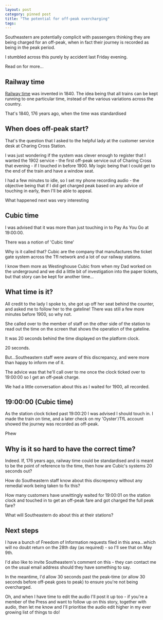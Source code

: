 ```yaml
---
layout: post
category: pinned post
title: "The potential for off-peak overcharging"
tags:
---
```


Southeastern are potentially complicit with passengers thinking they are being charged for an off-peak, when in fact their journey is recorded as being in the peak period.

I stumbled across this purely by accident last Friday evening.

Read on for more...

## Railway time

[Railway time](https://en.wikipedia.org/wiki/Railway_time) was invented in 1840.  The idea being that all trains can be kept running to one particular time, instead of the various variations across the country.

That's 1840, 176 years ago, when the time was standardised

## When does off-peak start?

That's the question that I asked to the helpful lady at the customer service desk at Charing Cross Station.

I was just wondering if the system was clever enough to register that I wanted the 1902 service - the first off-peak service out of Charing Cross that evening - if I touched in before 1900.  My logic being that I could get to the end of the train and have a window seat.

I had a few minutes to idle, so I set my phone recording audio - the objective being that if I did get charged peak based on any advice of touching in early, then I'll be able to appeal.

What happened next was very interesting

## Cubic time

I was advised that it was more than just touching in to Pay As You Go at 19:00:00.

There was a notion of 'Cubic time'

Why is it called that? Cubic are the company that manufactures the ticket gate system across the Tfl network and a lot of our railway stations.

I know them more as Westinghouse Cubic from when my Dad worked on the underground and we did a little bit of investigation into the paper tickets, but that story can be kept for another time...

## What time is it?

All credit to the lady I spoke to, she got up off her seat behind the counter, and asked me to follow her to the gateline! There was still a few more minutes before 1900, so why not.

She called over to the member of staff on the other side of the station to read out the time on the screen that shows the operation of the gateline.

It was 20 seconds behind the time displayed on the platform clock.

20 seconds.

But...Southeastern staff were aware of this discrepancy, and were more than happy to inform me of it.

The advice was that he'll call over to me once the clock ticked over to 19:00:00 so I get an off-peak charge.

We had a little conversation about this as I waited for 1900, all recorded.

## 19:00:00 (Cubic time)

As the station clock ticked past 19:00:20 I was advised I should touch in.  I made the train on time, and a later check on my 'Oyster'/TfL account showed the journey was recorded as off-peak.

Phew

## Why is it so hard to have the correct time?

Indeed. If, 176 years ago, railway time could be standardised and is meant to be the point of reference to the time, then how are Cubic's systems 20 seconds out?

How do Southeastern staff know about this discrepency without any remedial work being taken to fix this?

How many customers have unwittingly waited for 19:00:01 on the station clock and touched in to get an off-peak fare and got charged the full peak fare?

What will Southeastern do about this at their stations?

## Next steps

I have a bunch of Freedom of Information requests filed in this area...which will no doubt return on the 28th day (as required) - so I'll see that on May 9th.

I'd also like to invite Southeastern's comment on this - they can contact me on the usual email address should they have something to say.

In the meantime, I'd allow 30 seconds past the peak-time (or allow 30 seconds before off-peak goes to peak) to ensure you're not being overcharged.

Oh, and when I have time to edit the audio I'll post it up too - if you're a member of the Press and want to follow up on this story, together with audio, then let me know and I'll prioritise the audio edit higher in my ever growing list of things to do!
